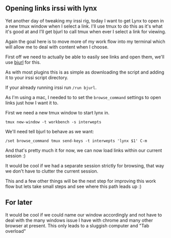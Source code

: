 Opening links irssi with lynx
-----------------------------

Yet another day of tweaking my irssi rig, today I want to get Lynx to open in a
new tmux window when I select a link. I'll use tmux to do this as it's what
it's good at and I'll get bjurl to call tmux when ever I select a link for
viewing.

Again the goal here is to move more of my work flow into my terminal which will
allow me to deal with content when I choose.

First off we need to actually be able to easily see links and open them,
we'll use [bjurl](http://github.com/sukima/bjurl/blob/master/bjurl.pl) for this.

As with most plugins this is as simple as downloading the script and
adding it to your irssi script directory.

If your already running irssi run `/run bjurl`.

As I'm using a mac, I needed to to set the `browse_command` settings to
open links just how I want it to.

First we need a new tmux window to start lynx in.

    tmux new-window -t workbench -s interwepts

We'll need tell bjurl to behave as we want: 

    /set browse_command tmux send-keys -t interwepts 'lynx $1' C-m

And that's pretty much it for now, we can now load links within our current session :)

It would be cool if we had a separate session strictly for browsing, that
way we don't have to clutter the current session.

This and a few other things will be the next step for improving this work flow
but lets take small steps and see where this path leads up :)

For later
---------

It would be cool if we could name our window accordingly and not have to
deal with the many windows issue I have with chrome and many other browser at
present. This only leads to a sluggish computer and "Tab overload"
